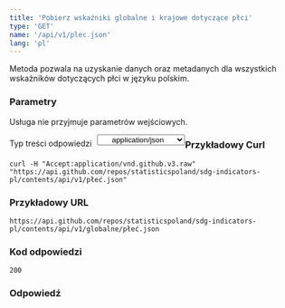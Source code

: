 ```yaml
---
title: 'Pobierz wskaźniki globalne i krajowe dotyczące płci'
type: 'GET'
name: '/api/v1/plec.json'
lang: 'pl'
---
```


Metoda pozwala na uzyskanie danych oraz metadanych dla wszystkich wskaźników dotyczących płci w języku polskim.

### Parametry

<p>Usługa nie przyjmuje parametrów wejściowych.</p>

<p style='float:left;margin-top: 7px;'>Typ treści odpowiedzi</p>
<select style='float:left;padding: 0px 15px;width: 155px;margin-left: 10px;text-align-last: center;'>
  <option>application/json</option>
</select>

<div id='examplePlec'>

<h3 id="przykładowy-curl">Przykładowy Curl</h3>

<p><code class="highlighter-rouge">curl -H "Accept:application/vnd.github.v3.raw" "https://api.github.com/repos/statisticspoland/sdg-indicators-pl/contents/api/v1/płeć.json"</code></p>

<h3 id="przykładowy-url">Przykładowy URL</h3>

<p><code class="highlighter-rouge">https://api.github.com/repos/statisticspoland/sdg-indicators-pl/contents/api/v1/globalne/płeć.json</code></p>

<h3 id="przykładowy-kod-odpowiedzi">Kod odpowiedzi</h3>

<p><code class="highlighter-rouge">200</code></p>

<h3 id="przykładowa-odpowiedź">Odpowiedź</h3>

<p><code class="highlighter-rouge" id="show-data-Plec">
</code></p>

</div>


<script>

$.getJSON('https://sdg.gov.pl/api/v1/płeć.json', function(data) {
    $('#show-data-Plec').html(JSON.stringify(data, null, 2));
});

</script>
